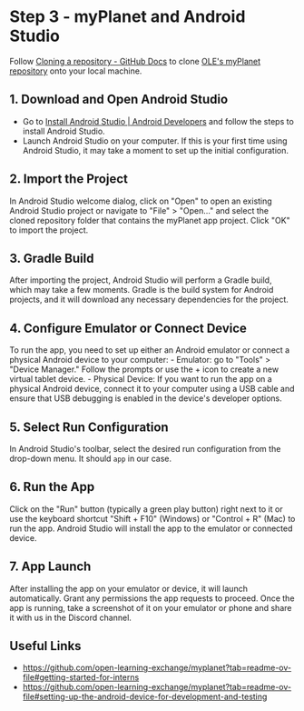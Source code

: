 # Step 3 - myPlanet and Android Studio

Follow [Cloning a repository - GitHub Docs](https://docs.github.com/en/repositories/creating-and-managing-repositories/cloning-a-repository) to clone [OLE's myPlanet repository](https://github.com/open-learning-exchange/myplanet) onto your local machine.

## 1. Download and Open Android Studio

- Go to [Install Android Studio | Android Developers](https://developer.android.com/studio/install) and follow the steps to install Android Studio.
- Launch Android Studio on your computer. If this is your first time using Android Studio, it may take a moment to set up the initial configuration.

## 2. Import the Project

 In Android Studio welcome dialog, click on "Open" to open an existing Android Studio project or navigate to "File" > "Open..." and select the cloned repository folder that contains the myPlanet app project. Click "OK" to import the project.

## 3. Gradle Build

 After importing the project, Android Studio will perform a Gradle build, which may take a few moments. Gradle is the build system for Android projects, and it will download any necessary dependencies for the project.

## 4. Configure Emulator or Connect Device

 To run the app, you need to set up either an Android emulator or connect a physical Android device to your computer:
    - Emulator: go to "Tools" > "Device Manager." Follow the prompts or use the + icon to create a new virtual tablet device.
    - Physical Device: If you want to run the app on a physical Android device, connect it to your computer using a USB cable and ensure that USB debugging is enabled in the device's developer options.

## 5. Select Run Configuration

 In Android Studio's toolbar, select the desired run configuration from the drop-down menu. It should `app` in our case.

## 6. Run the App

 Click on the "Run" button (typically a green play button) right next to it or use the keyboard shortcut "Shift + F10" (Windows) or "Control + R" (Mac) to run the app. Android Studio will install the app to the emulator or connected device.

## 7. App Launch

 After installing the app on your emulator or device, it will launch automatically. Grant any permissions the app requests to proceed. Once the app is running, take a screenshot of it on your emulator or phone and share it with us in the Discord channel.

## Useful Links

- https://github.com/open-learning-exchange/myplanet?tab=readme-ov-file#getting-started-for-interns
- https://github.com/open-learning-exchange/myplanet?tab=readme-ov-file#setting-up-the-android-device-for-development-and-testing
